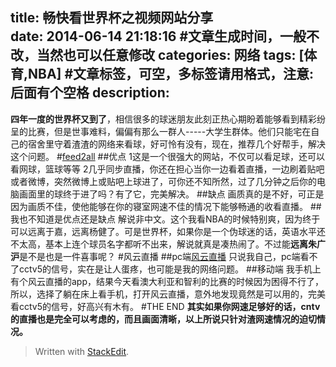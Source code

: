 title:  畅快看世界杯之视频网站分享  
date: 2014-06-14 21:18:16 #文章生成时间，一般不改，当然也可以任意修改
categories:  网络
tags: [体育,NBA] #文章标签，可空，多标签请用格式，注意:后面有个空格
description: 
---
**四年一度的世界杯又到了**，相信很多的球迷朋友此刻正热心期盼着能够看到精彩纷呈的比赛，但是世事难料，偏偏有那么一群人-----大学生群体。他们只能宅在自己的宿舍里守着渣渣的网络来看球，好可怜有没有，现在，推荐几个好帮手，解决这个问题。
#[feed2all][1]
##优点
1这是一个很强大的网站，不仅可以看足球，还可以看网球，篮球等等
2几乎同步直播，你还在担心当你一边看着直播，一边刷着贴吧或者微博，突然微博上或贴吧上球进了，可你还不知所然，过了几分钟之后你的电脑画面里的球终于进了吗？有了它，完美解决。
##缺点
画质真的是不好，可正是因为画质不佳，使他能够在你的寝室网速不佳的情况下能够畅通的收看直播。
##我也不知道是优点还是缺点
解说非中文。这个我看NBA的时候特别爽，因为终于可以远离于嘉，远离杨健了。可是世界杯，如果你是一个伪球迷的话，英语水平还不太高，基本上连个球员名字都听不出来，解说就真是凑热闹了。不过能**远离朱广沪**是不是也是一件喜事呢？
#风云直播
##pc端[风云直播][2]
只说我自己，pc端看不了cctv5的信号，实在是让人蛋疼，也可能是我的网络问题。
##移动端
我手机上有个风云直播的app，结果今天看澳大利亚和智利的比赛的时候因为困得不行了，所以，选择了躺在床上看手机，打开风云直播，意外地发现竟然是可以用的，完美看cctv5的信号，好高兴有木有。
#THE END
**其实如果你网速足够好的话，cntv的直播也是完全可以考虑的，而且画面清晰，以上所说只针对渣网速情况的迫切情况。**


> Written with [StackEdit](https://stackedit.io/).


  [1]: http://www.feed2all.eu/type/football.html
  [2]: http://www.fengyunzhibo.com/